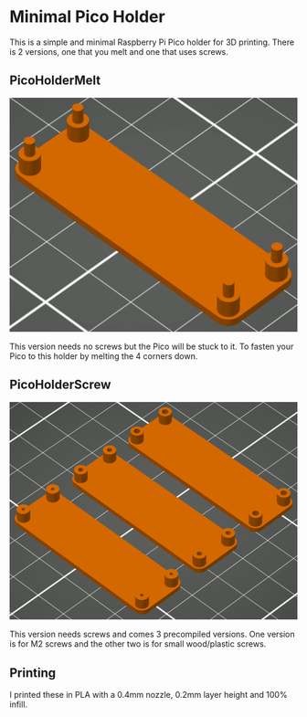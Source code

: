 # Minimal Pico Holder

This is a simple and minimal Raspberry Pi Pico holder for 3D printing. There is 2 versions, one that you melt and one that uses screws.

## PicoHolderMelt

![PicoHolderMelt](https://raw.githubusercontent.com/MrSVCD/PicoRX-accessories/refs/heads/main/PicoHolder/PicoHolderMelt.png)

This version needs no screws but the Pico will be stuck to it. To fasten your Pico to this holder by melting the 4 corners down.

## PicoHolderScrew

![PicoHolderScrew](https://raw.githubusercontent.com/MrSVCD/PicoRX-accessories/refs/heads/main/PicoHolder/PicoHolderScrew.png)

This version needs screws and comes 3 precompiled versions. One version is for M2 screws and the other two is for small wood/plastic screws.

## Printing

I printed these in PLA with a 0.4mm nozzle, 0.2mm layer height and 100% infill.
